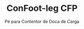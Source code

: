 ---
title: "ConFoot-leg CFP"
subtitle: "Pé para Contentor de Doca de Carga"
mainImage: "/images/products/confoot-leg-cfp-main.jpg"
gallery:
  - "/images/products/confoot-leg-cfp-1.jpg"
  - "/images/products/confoot-leg-cfp-2.jpg"
  - "/images/products/confoot-leg-cfp-3.jpg"
shortDescription: "O ConFoot-leg CFP foi projetado para docas de carga, permitindo que o contentor seja fixado à doca enquanto possibilita que as portas se abram completamente para os lados."
technicalDescription: "O modelo CFP permite que os produtos sejam carregados diretamente da produção para o contentor sem armazenamento intermediário, não sendo necessário nenhum outro equipamento de manuseio de contentores."
videoID: "da7h7VgJHgs"
faq:
  - question: "O que é o ConFoot-leg CFP?"
    answer: |
      O ConFoot-leg CFP é projetado para docas de carregamento, permitindo que o contêiner seja fixado à doca enquanto as portas podem ser totalmente abertas contra as laterais.
  - question: "Como funciona o ConFoot-leg CFP?"
    answer: |
      O ConFoot-leg CFP fixa o contêiner à doca de carregamento, permitindo carregamento e descarregamento sem interrupções diretamente da produção. Este modelo elimina a necessidade de equipamentos adicionais de manipulação de contêineres, otimizando o processo logístico.
specifications:
  - name: "Peso"
    value: "24 kg por pé"
  - name: "Capacidade de Carga"
    value: "30 toneladas"
  - name: "Gama de Ajuste"
    value: "1.043 mm a 1.448 mm"
  - name: "Material"
    value: "Aço de alta qualidade"
price: "3.500 EUR"
priceVAT: "4.235 EUR"
pricingNotes: "Descontos por volume disponíveis. Entre em contato com nossa equipe de vendas para mais detalhes."
buyLink: "/contact"
howToUse: |
  1. Posicione o pé CFP na peça de canto do contentor
  2. Acione o mecanismo de travamento
  3. Ajuste a altura, se necessário, dentro da faixa de 1.043 mm a 1.448 mm
  4. Fixe o contentor à doca de carga
  5. Abra completamente as portas do contentor contra os lados
  6. Carregue os produtos diretamente da produção para o contentor
benefits:
  - title: "Integração com a Doca de Carga"
    description: "Permite que o contentor seja fixado à doca, ao mesmo tempo que possibilita que as portas se abram completamente para os lados"
  - title: "Carregamento Direto"
    description: "Os produtos podem ser carregados diretamente da produção para o contentor sem armazenamento intermediário"
  - title: "Nenhum Equipamento Adicional"
    description: "Não é necessário nenhum outro equipamento de manuseio de contentores para as operações de carregamento"
  - title: "Eficiência do Reboque"
    description: "Libera o reboque para outras tarefas enquanto o contentor permanece na doca de carga"
  - title: "Armazenamento Adicional"
    description: "Os contentores podem ser usados como espaço de armazenamento adicional quando não estiverem em trânsito"
  - title: "Mobilidade Imediata"
    description: "Os contentores estão sempre prontos para serem movidos - basta posicionar o reboque sob o contentor para continuar a viagem"
articleContent: |
  ## O que é o ConFoot-leg CFP?

  O ConFoot-leg CFP é uma solução especializada de pés para contentores, projetada especificamente para operações em docas de carga. O modelo CFP possibilita que os contentores sejam fixados às docas de carga, permitindo que as portas se abram completamente para os lados, criando uma integração perfeita entre o contentor e a instalação. Esta solução inovadora transforma contentores de transporte em extensões eficientes da sua doca de carga, eliminando a necessidade de armazenamento intermediário e de equipamentos adicionais de manuseio.

  ## Principais Benefícios para Operações em Docas de Carga

  O ConFoot-leg CFP oferece vantagens operacionais significativas para empresas que carregam e descarregam contentores de transporte regularmente. Ao fixar os contentores diretamente na doca de carga, é possível liberar os reboques para outras tarefas, otimizando a utilização da sua frota e reduzindo os tempos de espera. Os produtos podem ser carregados diretamente da produção para o contentor sem armazenamento intermediário, agilizando o seu processo logístico e reduzindo os custos de manuseio.

  Além disso, os contentores equipados com pés CFP podem servir como espaço de armazenamento adicional e flexível quando não estiverem em trânsito. Eles permanecem prontos para serem movidos a qualquer momento - basta posicionar um reboque sob o contentor e a jornada continua. Essa versatilidade torna o CFP uma solução ideal para empresas que desejam aumentar a eficiência de suas docas de carga e a capacidade de armazenamento.

  ## Como Funciona

  O ConFoot-leg CFP se fixa de maneira segura nas peças de canto do contentor, proporcionando suporte estável enquanto o contentor está posicionado na doca de carga. Os pés possuem uma faixa de ajuste de 1.043 mm a 1.448 mm, permitindo um alinhamento preciso com as diversas alturas das docas de carga. Cada pé pesa 24 kg, tornando-os fáceis de manusear pelos operadores, ao mesmo tempo que o sistema oferece uma capacidade de carga substancial de 30 toneladas.

  O processo de instalação é simples:
  1. Posicione os pés CFP nas peças de canto do contentor
  2. Acione o mecanismo de travamento para fixar os pés
  3. Ajuste a altura conforme necessário para alinhar com a doca de carga
  4. Fixe o contentor na doca
  5. Abra completamente as portas do contentor contra os lados
  6. Comece a carregar diretamente da produção para o contentor

  Após o carregamento ser concluído, o contentor permanece pronto para o transporte. Quando um reboque estiver disponível, basta posicioná-lo sob o contentor, remover os pés e a jornada continua sem etapas de manuseio intermediárias.

  ## Aplicações do ConFoot-leg CFP

  ### Instalações de Manufatura
  Instalações de manufatura se beneficiam significativamente da capacidade do CFP de criar uma extensão perfeita da área de produção. Ao posicionar os contentores diretamente nas docas de carga, os produtos podem ser transferidos diretamente da linha de produção para os contentores de transporte, eliminando o armazenamento intermediário e reduzindo os custos de manuseio. Essa abordagem de carregamento direto minimiza o risco de danos e agiliza o processo logístico.

  ### Centros de Distribuição
  Para os centros de distribuição, o CFP oferece uma flexibilidade valiosa nas operações de carregamento. Os contentores podem ser posicionados nas docas de carga por períodos prolongados, permitindo um carregamento eficiente à medida que os produtos vão se disponibilizando. Essa abordagem reduz a pressão para carregar os contentores dentro de prazos apertados, enquanto os reboques aguardam, otimizando tanto a utilização da mão de obra quanto os recursos de transporte.

  ### Operações de Varejo
  Negócios varejistas podem usar contentores equipados com CFP como armazenamento adicional flexível durante as temporadas de pico. Os contentores podem ser posicionados nas docas de carga para o recebimento direto de mercadorias e, quando cheios, transferidos para áreas de armazenamento. Essa abordagem oferece uma capacidade adicional econômica sem a necessidade de expansão permanente das instalações.

  ### Empresas de Transporte
  Empresas de transporte se beneficiam da melhoria na utilização da frota com o sistema CFP. Os reboques podem deixar os contentores nas localizações dos clientes e seguir imediatamente para a próxima missão, em vez de aguardar operações de carregamento/descarregamento. Essa eficiência pode aumentar significativamente a capacidade produtiva das frotas de reboques existentes.

  ## Especificações Técnicas

  - **Capacidade de Carga**: 30 toneladas
  - **Peso**: 24 kg por pé
  - **Gama de Ajuste**: 1.043 mm a 1.448 mm
  - **Material**: Aço de alta qualidade com acabamento durável
  - **Compatibilidade**: Peças de canto padrão para contentores de transporte

  O ConFoot-leg CFP representa uma solução inovadora para operações em docas de carga, oferecendo às empresas uma forma de otimizar seus processos logísticos, melhorar a utilização de recursos e criar uma capacidade adicional de armazenamento flexível. Ao possibilitar o carregamento direto da produção para os contentores e liberar os reboques para outras tarefas, o CFP ajuda as empresas a alcançarem maior eficiência e rentabilidade em suas operações de manuseio de contentores.
---